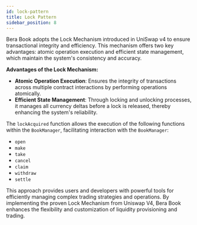 ```yaml
---
id: lock-pattern
title: Lock Pattern
sidebar_position: 8
---
```

Bera Book adopts the Lock Mechanism introduced in UniSwap v4 to ensure transactional integrity and efficiency. This mechanism offers two key advantages: atomic operation execution and efficient state management, which maintain the system's consistency and accuracy.

**Advantages of the Lock Mechanism:**

- **Atomic Operation Execution**: Ensures the integrity of transactions across multiple contract interactions by performing operations atomically.
- **Efficient State Management**: Through locking and unlocking processes, it manages all currency deltas before a lock is released, thereby enhancing the system's reliability.

The `lockAcquired` function allows the execution of the following functions within the `BookManager`, facilitating interaction with the `BookManager`:

- `open`
- `make`
- `take`
- `cancel`
- `claim`
- `withdraw`
- `settle`

This approach provides users and developers with powerful tools for efficiently managing complex trading strategies and operations. By implementing the proven Lock Mechanism from Uniswap V4, Bera Book enhances the flexibility and customization of liquidity provisioning and trading.